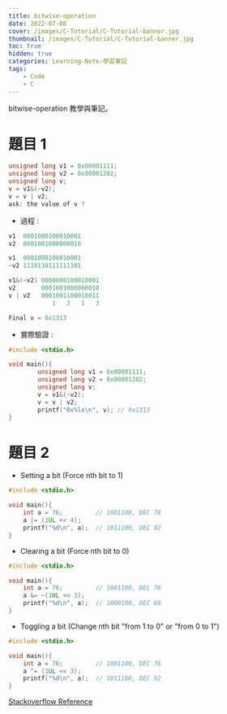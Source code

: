 ```yaml
---
title: bitwise-operation
date: 2022-07-08
cover: /images/C-Tutorial/C-Tutorial-banner.jpg
thumbnail: /images/C-Tutorial/C-Tutorial-banner.jpg
toc: true
hidden: true
categories: Learning-Note-學習筆記
tags:
    - Code
    - C
---
```


bitwise-operation 教學與筆記。

<!-- more -->

# 題目 1
```cpp
unsigned long v1 = 0x00001111;
unsigned long v2 = 0x00001202;
unsigned long v;
v = v1&(~v2);
v = v | v2;
ask: the value of v ?
```

* 過程 :
```cpp
v1  0001000100010001
v2  0001001000000010

v1  0001000100010001
~v2 1110110111111101

v1&(~v2) 0000000100010001
v2       0001001000000010
v | v2   0001001100010011
            1   3   1   3

Final v = 0x1313
```

* 實際驗證 :
```cpp
#include <stdio.h>

void main(){
        unsigned long v1 = 0x00001111;
        unsigned long v2 = 0x00001202;
        unsigned long v;
        v = v1&(~v2);
        v = v | v2;
        printf("0x%lx\n", v); // 0x1313
}
```

# 題目 2

* Setting a bit (Force nth bit to 1)
```cpp
#include <stdio.h>

void main(){
    int a = 76;         // 1001100, DEC 76
    a |= (1UL << 4);
    printf("%d\n", a);  // 1011100, DEC 92
}
```

* Clearing a bit (Force nth bit to 0)
```cpp
#include <stdio.h>

void main(){
    int a = 76;         // 1001100, DEC 76
    a &= ~(1UL << 3);
    printf("%d\n", a);  // 1000100, DEC 68
}
```

* Toggling a bit (Change nth bit "from 1 to 0" or "from 0 to 1")
```cpp
#include <stdio.h>

void main(){
    int a = 76;         // 1001100, DEC 76
    a ^= (1UL << 3);
    printf("%d\n", a);  // 1011100, DEC 92
}
```

[Stackoverflow Reference](https://stackoverflow.com/questions/47981/how-do-i-set-clear-and-toggle-a-single-bit)